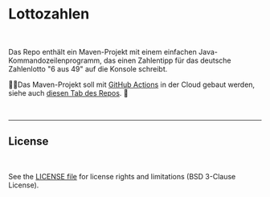 # Lottozahlen #

<br>

Das Repo enthält ein Maven-Projekt mit einem einfachen Java-Kommandozeilenprogramm, 
das einen Zahlentipp für das deutsche Zahlenlotto "6 aus 49" auf die Konsole schreibt.

Das Maven-Projekt soll mit [GitHub Actions](https://github.com/features/actions) in der Cloud 
gebaut werden, siehe auch [diesen Tab des Repos](https://github.com/MDecker-MobileComputing/Maven_Lottozahlen/actions).


<br>

----

## License ##

<br>

See the [LICENSE file](LICENSE.md) for license rights and limitations (BSD 3-Clause License).

<br>
